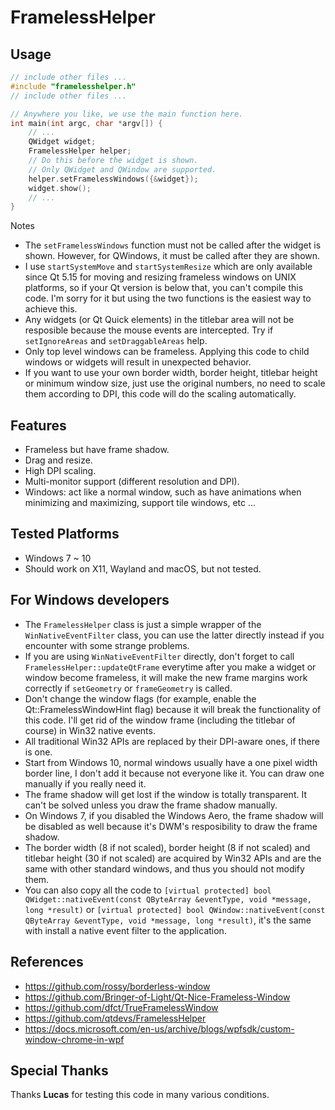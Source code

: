# FramelessHelper

## Usage

```cpp
// include other files ...
#include "framelesshelper.h"
// include other files ...

// Anywhere you like, we use the main function here.
int main(int argc, char *argv[]) {
    // ...
    QWidget widget;
    FramelessHelper helper;
    // Do this before the widget is shown.
    // Only QWidget and QWindow are supported.
    helper.setFramelessWindows({&widget});
    widget.show();
    // ...
}
```

Notes

- The `setFramelessWindows` function must not be called after the widget is shown. However, for QWindows, it must be called after they are shown.
- I use `startSystemMove` and `startSystemResize` which are only available since Qt 5.15 for moving and resizing frameless windows on UNIX platforms, so if your Qt version is below that, you can't compile this code. I'm sorry for it but using the two functions is the easiest way to achieve this.
- Any widgets (or Qt Quick elements) in the titlebar area will not be resposible because the mouse events are intercepted. Try if `setIgnoreAreas` and `setDraggableAreas` help.
- Only top level windows can be frameless. Applying this code to child windows or widgets will result in unexpected behavior.
- If you want to use your own border width, border height, titlebar height or minimum window size, just use the original numbers, no need to scale them according to DPI, this code will do the scaling automatically.

## Features

- Frameless but have frame shadow.
- Drag and resize.
- High DPI scaling.
- Multi-monitor support (different resolution and DPI).
- Windows: act like a normal window, such as have animations when minimizing and maximizing, support tile windows, etc ...

## Tested Platforms

- Windows 7 ~ 10
- Should work on X11, Wayland and macOS, but not tested.

## For Windows developers

- The `FramelessHelper` class is just a simple wrapper of the `WinNativeEventFilter` class, you can use the latter directly instead if you encounter with some strange problems.
- If you are using `WinNativeEventFilter` directly, don't forget to call `FramelessHelper::updateQtFrame` everytime after you make a widget or window become frameless, it will make the new frame margins work correctly if `setGeometry` or `frameGeometry` is called.
- Don't change the window flags (for example, enable the Qt::FramelessWindowHint flag) because it will break the functionality of this code. I'll get rid of the window frame (including the titlebar of course) in Win32 native events.
- All traditional Win32 APIs are replaced by their DPI-aware ones, if there is one.
- Start from Windows 10, normal windows usually have a one pixel width border line, I don't add it because not everyone like it. You can draw one manually if you really need it.
- The frame shadow will get lost if the window is totally transparent. It can't be solved unless you draw the frame shadow manually.
- On Windows 7, if you disabled the Windows Aero, the frame shadow will be disabled as well because it's DWM's resposibility to draw the frame shadow.
- The border width (8 if not scaled), border height (8 if not scaled) and titlebar height (30 if not scaled) are acquired by Win32 APIs and are the same with other standard windows, and thus you should not modify them.
- You can also copy all the code to `[virtual protected] bool QWidget::nativeEvent(const QByteArray &eventType, void *message, long *result)` or `[virtual protected] bool QWindow::nativeEvent(const QByteArray &eventType, void *message, long *result)`, it's the same with install a native event filter to the application.

## References

- <https://github.com/rossy/borderless-window>
- <https://github.com/Bringer-of-Light/Qt-Nice-Frameless-Window>
- <https://github.com/dfct/TrueFramelessWindow>
- <https://github.com/qtdevs/FramelessHelper>
- <https://docs.microsoft.com/en-us/archive/blogs/wpfsdk/custom-window-chrome-in-wpf>

## Special Thanks

Thanks **Lucas** for testing this code in many various conditions.
